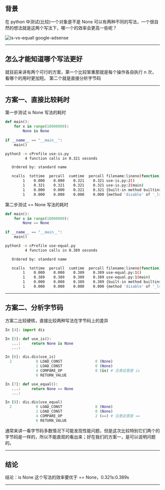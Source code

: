 ## 背景
在 python 中测试(比较)一个对象是不是 None 可以有两种不同的写法，一个很自然的想法就是这两个写法下，哪一个的效率会更高一些呢？

![is-vs-equall](static/2020-8/is-vs-equal.png)
google-adsense

---


## 怎么才能知道哪个写法更好
就目前来讲有两个可行的方案，第一个比较笨重那就是每个操作各自执行 n 次，看哪个的用时更加短。 第二个就是直接分析字节码

--- 

## 方案一、直接比较耗时
   
第一步测试 is None 写法的耗时

```python
def main():
    for x in range(10000000):
        None is None
    
if __name__ == "__main__":
    main()
```

```bash
python3 -m cProfile use-is.py 
         4 function calls in 0.321 seconds

   Ordered by: standard name

   ncalls  tottime  percall  cumtime  percall filename:lineno(function)
        1    0.000    0.000    0.321    0.321 use-is.py:2()
        1    0.321    0.321    0.321    0.321 use-is.py:2(main)
        1    0.000    0.000    0.321    0.321 {built-in method builtins.exec}
        1    0.000    0.000    0.000    0.000 {method 'disable' of '_lsprof.Profiler'objects}
```

第二步测试 == None 写法的耗时

```python
def main():
    for x in range(10000000):
        None == None
    
if __name__ == "__main__":
    main()     
```

```bash
python3 -m cProfile use-equal.py 
         4 function calls in 0.389 seconds

   Ordered by: standard name

   ncalls  tottime  percall  cumtime  percall filename:lineno(function)
        1    0.000    0.000    0.389    0.389 use-equal.py:1()
        1    0.389    0.389    0.389    0.389 use-equal.py:1(main)
        1    0.000    0.000    0.389    0.389 {built-in method builtins.exec}
        1    0.000    0.000    0.000    0.000 {method 'disable' of '_lsprof.Profiler'objects}
```
   
---

## 方案二、分析字节码

方案二比较硬核，直接比较两种写法在字节码上的差异
```python
In [4]: import dis                                                              

In [5]: def use_is(): 
   ...:     return None is None 
   ...:                                                                         

In [6]: dis.dis(use_is)                                                         
  2           0 LOAD_CONST               0 (None)
              2 LOAD_CONST               0 (None)
              4 COMPARE_OP               8 (is) # 注意这里是 is
              6 RETURN_VALUE

In [7]: def use_equal(): 
   ...:     return None == None 
   ...:                                                                         

In [8]: dis.dis(use_equal)                                                      
  2           0 LOAD_CONST               0 (None)
              2 LOAD_CONST               0 (None)
              4 COMPARE_OP               2 (==) # 注意这里是 ==
              6 RETURN_VALUE
``` 

通常来讲一看字节码多数情况下可能发现性能问题，但是这次比较特别它们两个的字节码是一样的，所以不能直观的看出来；好在我们的方案一，是可以说明问题的。

---


## 结论
结论：is None 这个写法的效率要优于 == None，0.321s:0.389s

---

